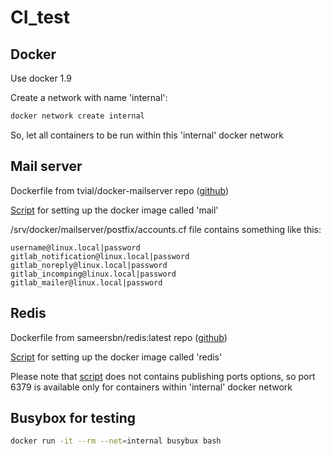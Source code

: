 # CI_test

## Docker
Use docker 1.9

Create a network with name 'internal': 
```bash
docker network create internal
```

So, let all containers to be run within this 'internal' docker network


## Mail server
Dockerfile from tvial/docker-mailserver repo ([github](https://github.com/tomav/docker-mailserver))

[Script](mailserver/runme.sh) for setting up the docker image called 'mail'

/srv/docker/mailserver/postfix/accounts.cf file contains something like this:
```
username@linux.local|password
gitlab_notification@linux.local|password
gitlab_noreply@linux.local|password
gitlab_incomping@linux.local|password
gitlab_mailer@linux.local|password
```


## Redis
Dockerfile from sameersbn/redis:latest repo ([github](https://github.com/sameersbn/docker-redis))

[Script](redis/runme.sh) for setting up the docker image called 'redis'

Please note that [script](redis/runme.sh) does not contains publishing ports options, so port 6379 is available only for containers within 'internal' docker network


## Busybox for testing
```bash
docker run -it --rm --net=internal busybux bash
```
